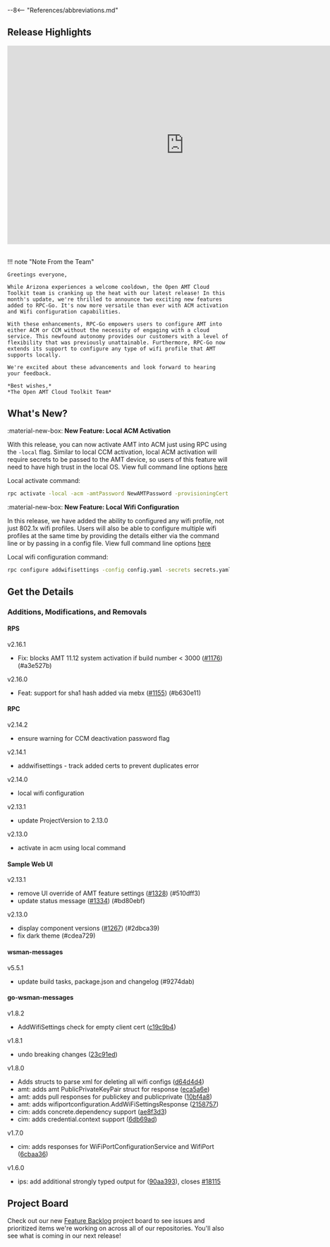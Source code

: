 --8<-- "References/abbreviations.md"
## Release Highlights

<div style="text-align:center;">
 <iframe width="800" height="450" src="https://www.youtube.com/embed/PUSIp2Wx9Kc" title="Open AMT July Release Video" frameborder="0" allow="accelerometer; autoplay; clipboard-write; encrypted-media; gyroscope; picture-in-picture" allowfullscreen></iframe>
</div>
<br>

!!! note "Note From the Team"
    
    Greetings everyone,

    While Arizona experiences a welcome cooldown, the Open AMT Cloud Toolkit team is cranking up the heat with our latest release! In this month's update, we're thrilled to announce two exciting new features added to RPC-Go. It's now more versatile than ever with ACM activation and Wifi configuration capabilities.

    With these enhancements, RPC-Go empowers users to configure AMT into either ACM or CCM without the necessity of engaging with a cloud service. This newfound autonomy provides our customers with a level of flexibility that was previously unattainable. Furthermore, RPC-Go now extends its support to configure any type of wifi profile that AMT supports locally.

    We're excited about these advancements and look forward to hearing your feedback.

    *Best wishes,*  
    *The Open AMT Cloud Toolkit Team*


## What's New?

:material-new-box: **New Feature: Local ACM Activation**

With this release, you can now activate AMT into ACM just using RPC using the `-local` flag.  Similar to local CCM activation, local ACM activation will require secrets to be passed to the AMT device, so users of this feature will need to have high trust in the local OS.  View full command line options [here](https://open-amt-cloud-toolkit.github.io/docs/2.14/Reference/RPC/commandsRPC/#activate-the-device-locally)

Local activate command:
``` bash
rpc activate -local -acm -amtPassword NewAMTPassword -provisioningCert "{BASE64_PROV_CERT}" -provivisioningCertPwd certPassword
``` 

:material-new-box: **New Feature: Local Wifi Configuration**

In this release, we have added the ability to configured any wifi profile, not just 802.1x wifi profiles.  Users will also be able to configure multiple wifi profiles at the same time by providing the details either via the command line or by passing in a config file.  View full command line options [here](https://open-amt-cloud-toolkit.github.io/docs/2.14/Reference/RPC/commandsRPC/#addwifisettings)

Local wifi configuration command:
```bash
rpc configure addwifisettings -config config.yaml -secrets secrets.yaml
```

## Get the Details

### Additions, Modifications, and Removals

#### RPS

v2.16.1

- Fix: blocks AMT 11.12 system activation if build number < 3000 ([#1176](https://github.com/open-amt-cloud-toolkit/rps/issues/1176)) (#a3e527b)

v2.16.0

- Feat: support for sha1 hash added via mebx ([#1155](https://github.com/open-amt-cloud-toolkit/rps/issues/1155)) (#b630e11)

#### RPC

v2.14.2

- ensure warning for CCM deactivation password flag

v2.14.1

- addwifisettings - track added certs to prevent duplicates error

v2.14.0

- local wifi configuration

v2.13.1

- update ProjectVersion to 2.13.0

v2.13.0

- activate in acm using local command

#### Sample Web UI

v2.13.1

- remove UI override of AMT feature settings ([#1328](https://github.com/open-amt-cloud-toolkit/sample-web-ui/issues/1328)) (#510dff3)
- update status message ([#1334](https://github.com/open-amt-cloud-toolkit/sample-web-ui/issues/1334)) (#bd80ebf)

v2.13.0

- display component versions ([#1267](https://github.com/open-amt-cloud-toolkit/sample-web-ui/issues/1267)) (#2dbca39)
- fix dark theme (#cdea729)

#### wsman-messages

v5.5.1

- update build tasks, package.json and changelog (#9274dab)

#### go-wsman-messages

v1.8.2

- AddWifiSettings check for empty client cert ([c19c9b4](https://github.com/open-amt-cloud-toolkit/go-wsman-messages/commit/c19c9b42d40ae15b28bfabc2b4e6daef0b489b8f))

v1.8.1

- undo breaking changes ([23c91ed](https://github.com/open-amt-cloud-toolkit/go-wsman-messages/commit/23c91ed35af23f5e940f5cd1ffdd04d22f72bb9f))

v1.8.0

- Adds structs to parse xml for deleting all wifi configs ([d64d4d4](https://github.com/open-amt-cloud-toolkit/go-wsman-messages/commit/d64d4d402a30e36474c56260d863aabded52a092))
- amt: adds amt PublicPrivateKeyPair struct for response ([eca5a6e](https://github.com/open-amt-cloud-toolkit/go-wsman-messages/commit/eca5a6ec878540b8aaca44fc61d1a1fc3505ce74))
- amt: adds pull responses for publickey and publicprivate ([10bf4a8](https://github.com/open-amt-cloud-toolkit/go-wsman-messages/commit/10bf4a8e9e48548630d5a4555539b2d9e99331c1))
- amt: adds wifiportconfiguration.AddWiFiSettingsResponse ([2158757](https://github.com/open-amt-cloud-toolkit/go-wsman-messages/commit/21587573d5426e575ea36ada4d1e39ec7348cc8d))
- cim: adds concrete.dependency support ([ae8f3d3](https://github.com/open-amt-cloud-toolkit/go-wsman-messages/commit/ae8f3d3d5fdb639a4fc145d54e8c0e19b2be93f6))
- cim: adds credential.context support ([6db69ad](https://github.com/open-amt-cloud-toolkit/go-wsman-messages/commit/6db69ad165329a1e4f5f73e6a62a69f27cf665ff))

v1.7.0

- cim: adds responses for WiFiPortConfigurationService and WifiPort ([6cbaa36](https://github.com/open-amt-cloud-toolkit/go-wsman-messages/commit/6cbaa36605d4855fbcf97d2fe2cfb6dd3777b6c7))

v1.6.0

- ips: add additional strongly typed output for ([90aa393](https://github.com/open-amt-cloud-toolkit/go-wsman-messages/commit/90aa393b477d12dfafc00de94307f9adfb0ad42d)), closes [#18115](https://github.com/open-amt-cloud-toolkit/go-wsman-messages/issues/18115)

## Project Board

Check out our new [Feature Backlog](https://github.com/orgs/open-amt-cloud-toolkit/projects/5) project board to see issues and prioritized items we're working on across all of our repositories.  You'll also see what is coming in our next release!
